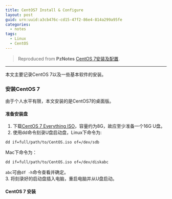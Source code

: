 ```yaml
---
title: CentOS7 Install & Configure
layout: post
guid: urn:uuid:a3cb476c-cd15-47f2-86e4-814a299a95fe
categories:
  - notes 
tags:
  - Linux
  - CentOS
---
```



> Reproduced from **PzNotes** [CentOS 7安装及配置](https://whu-pzhang.github.io/linux-environment-for-seismology-research.html).

---

本文主要记录CentOS 7以及一些基本软件的安装。

### 安装CentOS 7
由于个人水平有限，本文安装的是CentOS7的桌面版。

#### 准备安装盘

1. 下载[CentOS 7 Everything ISO](https://github.com/bizhishui/bizhishui.github.io)，容量约为8G，故应至少准备一个16G U盘。
2. 使用dd命令刻录U盘启动盘，Linux下命令为:   
```
dd if=full/path/to/CentOS.iso of=/dev/sdb    
```
Mac下命令为：  
```
dd if=full/path/to/CentOS.iso of=/dev/diskabc    
```
`abc`可由`df -h`命令查看并确定。  
3. 将刻录好的启动盘插入电脑，重启电脑并从U盘启动。

#### CentOS 7 安装
